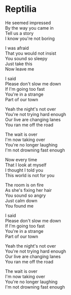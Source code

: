 # Reptilia  

He seemed impressed  
By the way you came in  
Tell us a story  
I know you're not boring  

I was afraid  
That you would not insist  
You sound so sleepy  
Just take this  
Now leave me  

I said  
Please don't slow me down  
If I'm going too fast  
You're in a strange  
Part of our town  

Yeah the night's not over  
You're not trying hard enough  
Our live are changing lanes  
You ran me off the road  

The wait is over  
I'm now taking over  
You're no longer laughing  
I'm not drowning fast enough  

Now every time  
That I look at myself  
I thought I told you  
This world is not for you  

The room is on fire  
As she's fixing her hair  
You sound so angry  
Just calm down  
You found me  

I said  
Please don't slow me down  
If I'm going too fast  
You're in a strange  
Part of our town  

Yeah the night's not over  
You're not trying hard enough  
Our live are changing lanes  
You ran me off the road  

The wait is over  
I'm now taking over  
You're no longer laughing  
I'm not drowning fast enough  
